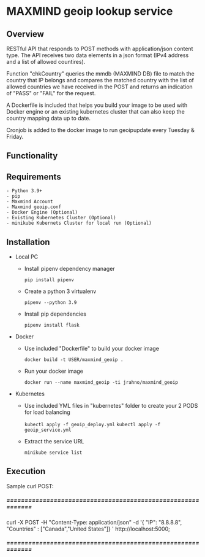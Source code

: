 # MAXMIND geoip lookup service

## Overview

RESTful API that responds to POST methods with application/json content type.
The API receives two data elements in a json format (IPv4 address and a list of allowed countires).

Function "chkCountry" queries the mmdb (MAXMIND DB) file to match the country that IP belongs and compares the matched country with the list of allowed countries we have received in the POST and returns an indication of "PASS" or "FAIL" for the request.

A Dockerfile is included that helps you build your image to be used with Docker engine or an existing kubernetes cluster that can also keep the country mapping data up to date.

Cronjob is added to the docker image to run geoipupdate every Tuesday & Friday.


## Functionality

## Requirements

    - Python 3.9+
    - pip
    - Maxmind Account
    - Maxmind geoip.conf
    - Docker Engine (Optional)
    - Existing Kubernetes Cluster (Optional)
    - minikube Kubernets Cluster for local run (Optional)

## Installation

- Local PC

    - Install pipenv dependency manager

        `pip install pipenv`

    - Create a python 3 virtualenv

        `pipenv --python 3.9`

    - Install pip dependencies
    
        `pipenv install flask`

- Docker

    - Use included "Dockerfile" to build your docker image

        `docker build -t USER/maxmind_geoip .`

    - Run your docker image

        `docker run --name maxmind_geoip -ti jrahno/maxmind_geoip`

- Kubernetes

    - Use included YML files in "kubernetes" folder to create your 2 PODS for load balancing

        `kubectl apply -f geoip_deploy.yml`
        `kubectl apply -f geoip_service.yml`

    - Extract the service URL

        `minikube service list`

## Execution


Sample curl POST:
##### ============================================================
  curl -X POST -H "Content-Type: application/json" -d '{
 "IP": "8.8.8.8",
 "Countries" : ["Canada","United States"]}
' http://localhost:5000;
##### ============================================================
